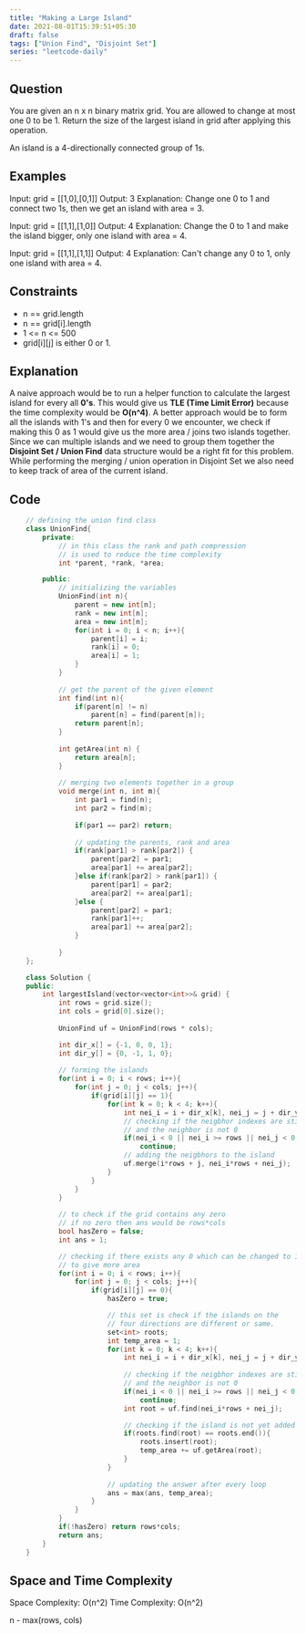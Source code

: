 ```yaml
---
title: "Making a Large Island"
date: 2021-08-01T15:39:51+05:30
draft: false
tags: ["Union Find", "Disjoint Set"]
series: "leetcode-daily" 
---
```


## Question

You are given an n x n binary matrix grid. You are allowed to change at most one 0 to be 1.
Return the size of the largest island in grid after applying this operation.

An island is a 4-directionally connected group of 1s.

## Examples

Input: grid = [[1,0],[0,1]]
Output: 3
Explanation: Change one 0 to 1 and connect two 1s, then we get an island with area = 3.

Input: grid = [[1,1],[1,0]]
Output: 4
Explanation: Change the 0 to 1 and make the island bigger, only one island with area = 4.

Input: grid = [[1,1],[1,1]]
Output: 4
Explanation: Can't change any 0 to 1, only one island with area = 4.

## Constraints

* n == grid.length
* n == grid[i].length
* 1 <= n <= 500
* grid[i][j] is either 0 or 1.

## Explanation

A naive approach would be to run a helper function to calculate the largest island for every all __0's__. This would give us __TLE (Time Limit Error)__ because the time complexity would be __O(n^4)__. A better approach would be to form all the islands with 1's and then for every 0 we encounter, we check if making this 0 as 1 would give us the more area / joins two islands together. Since we can multiple islands and we need to group them together the __Disjoint Set / Union Find__ data structure would be a right fit for this problem. While performing the merging / union operation in Disjoint Set we also need to keep track of area of the current island.

## Code

```cpp
	// defining the union find class
	class UnionFind{
		private:
			// in this class the rank and path compression 
			// is used to reduce the time complexity
			int *parent, *rank, *area;

		public:
			// initializing the variables
			UnionFind(int n){
				parent = new int[n];
				rank = new int[n];
				area = new int[n];
				for(int i = 0; i < n; i++){
					parent[i] = i;
					rank[i] = 0;
					area[i] = 1;
				}
			}
		
			// get the parent of the given element
			int find(int n){
				if(parent[n] != n)
					parent[n] = find(parent[n]);
				return parent[n];
			}
			
			int getArea(int n) {
				return area[n];
			}
		
			// merging two elements together in a group
			void merge(int n, int m){
				int par1 = find(n);
				int par2 = find(m);
				
				if(par1 == par2) return;
				
				// updating the parents, rank and area
				if(rank[par1] > rank[par2]) {
					parent[par2] = par1;
					area[par1] += area[par2];
				}else if(rank[par2] > rank[par1]) {
					parent[par1] = par2;
					area[par2] += area[par1];
				}else {
					parent[par2] = par1;
					rank[par1]++;
					area[par1] += area[par2];
				}
				
			}
	};

	class Solution {
	public:
		int largestIsland(vector<vector<int>>& grid) {
			int rows = grid.size();
			int cols = grid[0].size();
			
			UnionFind uf = UnionFind(rows * cols);

			int dir_x[] = {-1, 0, 0, 1};
			int dir_y[] = {0, -1, 1, 0};
			
			// forming the islands
			for(int i = 0; i < rows; i++){
				for(int j = 0; j < cols; j++){
					if(grid[i][j] == 1){
						for(int k = 0; k < 4; k++){
							int nei_i = i + dir_x[k], nei_j = j + dir_y[k];
							// checking if the neigbhor indexes are still inside the grid
							// and the neighbor is not 0
							if(nei_i < 0 || nei_i >= rows || nei_j < 0 || nei_j >= cols || grid[nei_i][nei_j] == 0)
								continue;
							// adding the neigbhors to the island
							uf.merge(i*rows + j, nei_i*rows + nei_j);
						}
					}
				}
			}
			
			// to check if the grid contains any zero
			// if no zero then ans would be rows*cols
			bool hasZero = false;
			int ans = 1;

			// checking if there exists any 0 which can be changed to 1
			// to give more area
			for(int i = 0; i < rows; i++){
				for(int j = 0; j < cols; j++){
					if(grid[i][j] == 0){
						hasZero = true;

						// this set is check if the islands on the 
						// four directions are different or same.
						set<int> roots;
						int temp_area = 1;
						for(int k = 0; k < 4; k++){
							int nei_i = i + dir_x[k], nei_j = j + dir_y[k];
							
							// checking if the neigbhor indexes are still inside the grid
							// and the neighbor is not 0
							if(nei_i < 0 || nei_i >= rows || nei_j < 0 || nei_j >= cols || grid[nei_i][nei_j] == 0)
								continue;
							int root = uf.find(nei_i*rows + nei_j);

							// checking if the island is not yet added
							if(roots.find(root) == roots.end()){
								roots.insert(root);
								temp_area += uf.getArea(root);
							}
						}
						
						// updating the answer after every loop
						ans = max(ans, temp_area);
					}
				}
			}
			if(!hasZero) return rows*cols;
			return ans;
		}
	}
```
## Space and Time Complexity

Space Complexity: O(n^2)
Time Complexity: O(n^2)

n - max(rows, cols)